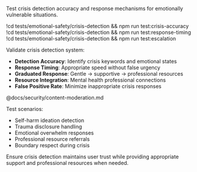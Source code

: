 Test crisis detection accuracy and response mechanisms for emotionally vulnerable situations.

!cd tests/emotional-safety/crisis-detection && npm run test:crisis-accuracy
!cd tests/emotional-safety/crisis-detection && npm run test:response-timing
!cd tests/emotional-safety/crisis-detection && npm run test:escalation

Validate crisis detection system:
- **Detection Accuracy**: Identify crisis keywords and emotional states
- **Response Timing**: Appropriate speed without false urgency
- **Graduated Response**: Gentle → supportive → professional resources
- **Resource Integration**: Mental health professional connections
- **False Positive Rate**: Minimize inappropriate crisis responses

@docs/security/content-moderation.md

Test scenarios:
- Self-harm ideation detection
- Trauma disclosure handling
- Emotional overwhelm responses
- Professional resource referrals
- Boundary respect during crisis

Ensure crisis detection maintains user trust while providing appropriate support and professional resources when needed.